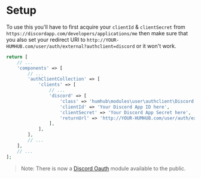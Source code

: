 # Setup
To use this you'll have to first acquire your `clientId` & `clientSecret` from `https://discordapp.com/developers/applications/me` then make sure that you also set your redirect URI to `http://YOUR-HUMHUB.com/user/auth/external?authclient=discord` or it won't work.

```php
return [
    // ...
    'components' => [
        // ...
        'authClientCollection' => [
            'clients' => [
                // ...
                'discord' => [
                    'class' => 'humhub\modules\user\authclient\Discord',
                    'clientId' => 'Your Discord App ID here',
                    'clientSecret' => 'Your Discord App Secret here',
                    'returnUrl' => 'http://YOUR-HUMHUB.com/user/auth/external?authclient=discord',
                ],
            ],
        ],
        // ...
    ],
    // ...
];
```

> Note: There is now a [Discord Oauth](https://github.com/GreenMeteor/humhub-discord-module) module available to the public.
